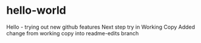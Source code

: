 # hello-world

Hello - trying out new github features
Next step try in Working Copy
Added change from working copy into readme-edits branch
